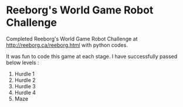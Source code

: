 # Reeborg's World Game Robot Challenge



Completed Reeborg's World Game Robot Challenge at http://reeborg.ca/reeborg.html with python codes.

It was fun to code this game at each stage. I have successfully passed below levels :

1. Hurdle 1 
2. Hurdle 2
3. Hurdle 3
4. Hurdle 4
5. Maze


